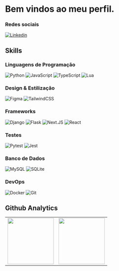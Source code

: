 # Bem vindos ao meu perfil. 

### Redes sociais
[![Linkedin](https://img.shields.io/badge/-LinkedIn-%230077B5?style=for-the-badge&logo=linkedin&logoColor=white)](https://www.linkedin.com/in/everaldovcjr)

## Skills

### Linguagens de Programação

![Python](https://img.shields.io/badge/python-306998?style=for-the-badge&logo=python&logoColor=FFD43B)
![JavaScript](https://img.shields.io/badge/javascript-F7DF1E?style=for-the-badge&logo=javascript&logoColor=black)
![TypeScript](https://img.shields.io/badge/typescript-3178C6?style=for-the-badge&logo=typescript&logoColor=white)
![Lua](https://img.shields.io/badge/lua-000080?style=for-the-badge&logo=lua&logoColor=white)

### Design & Estilização

![Figma](https://img.shields.io/badge/figma-black?style=for-the-badge&logo=figma&logoColor=white)
![TailwindCSS](https://img.shields.io/badge/tailwindcss-4B5563?style=for-the-badge&logo=tailwindcss&logoColor=76A9FA)

### Frameworks

![Django](https://img.shields.io/badge/django-092E20?style=for-the-badge&logo=django)
![Flask](https://img.shields.io/badge/flask-20232A?style=for-the-badge&logo=flask&logoColor=3AAAC3)
![Next.JS](https://img.shields.io/badge/next.js-white?style=for-the-badge&logo=nextdotjs&logoColor=black)
![React](https://img.shields.io/badge/react-070809?style=for-the-badge&logo=react&logoColor=61DAFB)

### Testes

![Pytest](https://img.shields.io/badge/pytest-00b894?style=for-the-badge&logo=pytest&logoColor=white)
![Jest](https://img.shields.io/badge/jest-E04E39?style=for-the-badge&logo=jest&logoColor=white)

### Banco de Dados

![MySQL](https://img.shields.io/badge/mysql-00758F?style=for-the-badge&logo=mysql&logoColor=white)
![SQLite](https://img.shields.io/badge/sqlite-grey?style=for-the-badge&logo=sqlite&logoColor=003B57)

### DevOps

![Docker](https://img.shields.io/badge/docker-333333?style=for-the-badge&logo=docker&logoColor=2496ED)
![Git](https://img.shields.io/badge/git-E44C30?style=for-the-badge&logo=git&logoColor=white)

## Github Analytics
<table>
          <tr>
                    <td>
                              <img src="https://github-readme-stats.vercel.app/api?username=Everaldo451&theme=onedark" height="150"/>
                    </td>
                    <td>
                              <img src= "https://github-readme-stats.vercel.app/api/top-langs/?username=Everaldo451&layout=compact&theme=onedark" height="150"/>
                    </td>
          </tr>
</table>
